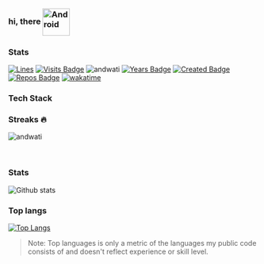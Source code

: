 ### hi, there <img align="center" alt="Android" width="55" src="https://media.giphy.com/media/Y4bzv6DYbYzy8jDnoW/giphy.gif"/>

### Stats

[![Lines](https://tokei.rs/b1/github/andwati/andwati)](https://github.com/andwati/andwati)
[![Visits Badge](https://badges.pufler.dev/visits/andwati/andwati)](https://badges.pufler.dev)
<img src="https://komarev.com/ghpvc/?username=andwati" alt="andwati" />
[![Years Badge](https://badges.pufler.dev/years/andwati)](https://badges.pufler.dev)
[![Created Badge](https://badges.pufler.dev/created/andwati/andwati)](https://badges.pufler.dev)
[![Repos Badge](https://badges.pufler.dev/repos/andwati)](https://badges.pufler.dev)
[![wakatime](https://wakatime.com/badge/user/54c43dc6-77cf-4077-8356-ce4c25312870.svg)](https://wakatime.com/@54c43dc6-77cf-4077-8356-ce4c25312870)
<br>

### Tech Stack


### Streaks :fire:

<p><img align="center" src="https://github-readme-streak-stats.herokuapp.com/?user=andwati&theme=city-lights" alt="andwati" /></p>
<br>

### Stats

![Github stats](https://github-readme-stats.vercel.app/api?username=andwati&count_private=true&show_icons=true&theme=city_lights&hide_border=True)
<br>

### Top langs

[![Top Langs](https://github-readme-stats.vercel.app/api/top-langs/?username=andwati&langs_count=10&layout=compact&theme=city_lights&hide_border=True)](https://github.com/anuraghazra/github-readme-stats)

> Note: Top languages is only a metric of the languages my public code consists of and doesn't reflect experience or skill level.
